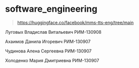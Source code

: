 # software_engineering
>https://huggingface.co/facebook/mms-tts-eng/tree/main

Луговых Владислав Витальевич РИМ-130908

Ахаимов Данила Игоревич РИМ-130907

Чудинова Алена Сергеевна РИМ-130907

Холоденко Мария Дмитриевна РИМ-130907
